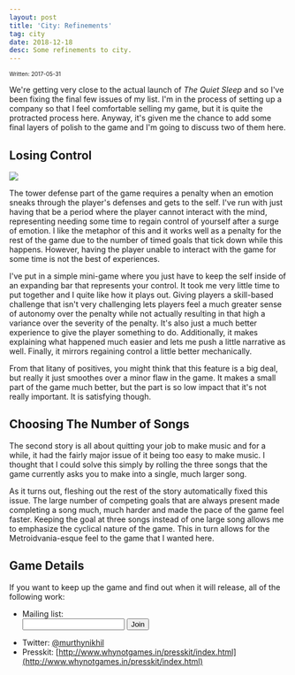 ```yaml
---
layout: post
title: 'City: Refinements'
tag: city
date: 2018-12-18
desc: Some refinements to city.
---
```


<p style="font-size:10px">Written: 2017-05-31


We're getting very close to the actual launch of *The Quiet Sleep* and so I've been fixing the final few issues of my list. I'm in the process of setting up a company so that I feel comfortable selling my game, but it is quite the protracted process here. Anyway, it's given me the chance to add some final layers of polish to the game and I'm going to discuss two of them here.

## Losing Control
<img src="/blogImages/tqs_gainControl.png" />

The tower defense part of the game requires a penalty when an emotion sneaks through the player's defenses and gets to the self. I've run with just having that be a period where the player cannot interact with the mind, representing needing some time to regain control of yourself after a surge of emotion. I like the metaphor of this and it works well as a penalty for the rest of the game due to the number of timed goals that tick down while this happens. However, having the player unable to interact with the game for some time is not the best of experiences.


I've put in a simple mini-game where you just have to keep the self inside of an expanding bar that represents your control. It took me very little time to put together and I quite like how it plays out. Giving players a skill-based challenge that isn't very challenging lets players feel a much greater sense of autonomy over the penalty while not actually resulting in that high a variance over the severity of the penalty. It's also just a much better experience to give the player something to do. Additionally, it makes explaining what happened much easier and lets me push a little narrative as well. Finally, it mirrors regaining control a little better mechanically.


From that litany of positives, you might think that this feature is a big deal, but really it just smoothes over a minor flaw in the game. It makes a small part of the game much better, but the part is so low impact that it's not really important. It is satisfying though.

## Choosing The Number of Songs

The second story is all about quitting your job to make music and for a while, it had the fairly major issue of it being too easy to make music. I thought that I could solve this simply by rolling the three songs that the game currently asks you to make into a single, much larger song.


As it turns out, fleshing out the rest of the story automatically fixed this issue. The large number of competing goals that are always present made completing a song much, much harder and made the pace of the game feel faster. Keeping the goal at three songs instead of one large song allows me to emphasize the cyclical nature of the game. This in turn allows for the Metroidvania-esque feel to the game that I wanted here.

## Game Details

If you want to keep up the game and find out when it will release, all of the following work:
- Mailing list: <form action="/admin/addSubscriber" method="post"> <input type="text" name="email" /> <input type="submit" value="Join" /> </form>
- Twitter: [@murthynikhil](https://twitter.com/murthynikhil)
- Presskit: [http://www.whynotgames.in/presskit/index.html](http://www.whynotgames.in/presskit/index.html)


<br />
<br />
